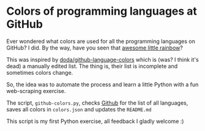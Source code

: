 # Colors of programming languages at GitHub

Ever wondered what colors are used for all the programming languages on GitHub? I did. By the way, have you seen that [awesome little rainbow](https://github.com/ozh/rainbow)?

This was inspired by [doda/github-language-colors](https://github.com/doda/github-language-colors) which is (was? I think it's dead) a manually edited list. The thing is, their list is incomplete and sometimes colors change.

So, the idea was to automate the process and learn a little Python with a fun web-scraping exercise.

The script, `github-colors.py`, checks [Github](https://github.com/github/linguist/blob/master/lib/linguist/languages.yml) for the list of all languages, saves all colors in `colors.json` and updates the `README.md`

This script is my first Python exercise, all feedback I gladly welcome :)
